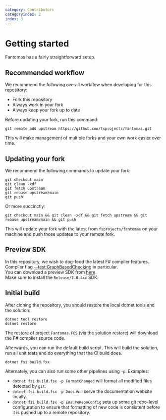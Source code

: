 ```yaml
---
category: Contributors
categoryindex: 2
index: 3
---
```

# Getting started

Fantomas has a fairly straightforward setup.

## Recommended workflow

We recommend the following overall workflow when developing for this repository:

* Fork this repository
* Always work in your fork
* Always keep your fork up to date

Before updating your fork, run this command:

```shell
git remote add upstream https://github.com/fsprojects/fantomas.git
```

This will make management of multiple forks and your own work easier over time.

## Updating your fork

We recommend the following commands to update your fork:

```shell
git checkout main
git clean -xdf
git fetch upstream
git rebase upstream/main
git push
```

Or more succinctly:

```shell
git checkout main && git clean -xdf && git fetch upstream && git rebase upstream/main && git push
```

This will update your fork with the latest from `fsprojects/fantomas` on your machine and push those updates to your remote fork.

## Preview SDK

In this repository, we wish to dog-food the latest F# compiler features. Compiler flag [--test:GraphBasedChecking](https://github.com/dotnet/fsharp/pull/14494) in particular.  
You can download a preview SDK from [here](https://github.com/dotnet/installer#installers-and-binaries).  
Make sure to install the `Release/7.0.4xx` SDK.

## Initial build

After cloning the repository, you should restore the local dotnet tools and the solution:

```shell
dotnet tool restore
dotnet restore
```

The restore of project `Fantomas.FCS` (via the solution restore) will download the F# compiler source code.

Afterwards, you can run the default build script.
This will build the solution, run all unit tests and do everything that the CI build does.

```shell
dotnet fsi build.fsx
```

Alternately, you can also run some other pipelines using `-p`.
Examples:

- `dotnet fsi build.fsx -p FormatChanged` will format all modified files detected by `git`.
- `dotnet fsi build.fsx -p Docs` will serve the documentation website locally.
-  `dotnet fsi build.fsx -p EnsureRepoConfig` sets up some git repo-level configuration to ensure
that formatting of new code is consistent before it is pushed up to a remote repository.

<fantomas-nav previous="{{fsdocs-previous-page-link}}" next="{{fsdocs-next-page-link}}"></fantomas-nav>